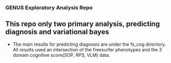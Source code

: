 ### GENUS Exploratory Analysis Repo
## This repo only two primary analysis, predicting diagnosis and variational bayes

* The main results for predicting diagnosis are under the fs_cog directory. All results used an intersection of the freesurfer phenotypes and the 3 domain cognitive score(SOP, RPS, VLM) data.
